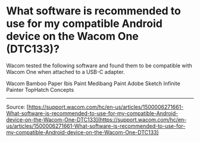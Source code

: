 # What software is recommended to use for my compatible Android device on the Wacom One (DTC133)?

Wacom tested the following software and found them to be compatible with Wacom One when attached to a USB-C adapter.

Wacom Bamboo Paper
Ibis Paint
Medibang Paint
Adobe Sketch
Infinite Painter
TopHatch Concepts

---
Source: [https://support.wacom.com/hc/en-us/articles/1500006271661-What-software-is-recommended-to-use-for-my-compatible-Android-device-on-the-Wacom-One-DTC133](https://support.wacom.com/hc/en-us/articles/1500006271661-What-software-is-recommended-to-use-for-my-compatible-Android-device-on-the-Wacom-One-DTC133)

